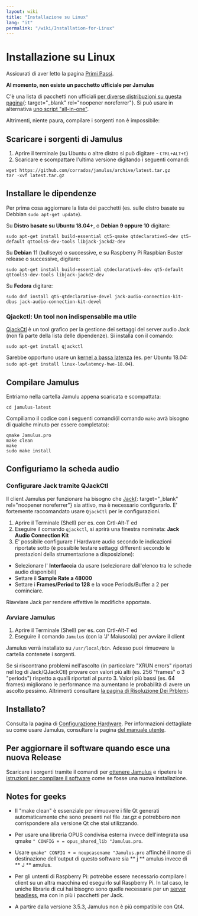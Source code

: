 ```yaml
---
layout: wiki
title: "Installazione su Linux"
lang: "it"
permalink: "/wiki/Installation-for-Linux"
---
```



# Installazione su Linux

Assicurati di aver letto la pagina [Primi Passi](Getting-Started).

**Al momento, non esiste un pacchetto ufficiale per Jamulus**

C'è una lista di pacchetti non ufficiali [per diverse distribuzioni su questa pagina](https://github.com/corrados/jamulus/issues/223#issue-619038918){: target="_blank" rel="noopener noreferrer"}. Si può usare in alternativa [uno script "all-in-one"](Linux-Client-Install-Script).

Altrimenti, niente paura, compilare i sorgenti non è impossibile:

## Scaricare i sorgenti di Jamulus

1. Aprire il terminale (su Ubuntu o altre distro si può digitare - `CTRL+ALT+t`)
1. Scaricare e scompattare l'ultima versione digitando i seguenti comandi:
```shell
wget https://github.com/corrados/jamulus/archive/latest.tar.gz
tar -xvf latest.tar.gz
```


## Installare le dipendenze

Per prima cosa aggiornare la lista dei pacchetti (es. sulle distro basate su Debbian `sudo apt-get update`).

Su **Distro basate su Ubuntu 18.04+**, o **Debian 9 oppure 10** digitare:

```shell
sudo apt-get install build-essential qt5-qmake qtdeclarative5-dev qt5-default qttools5-dev-tools libjack-jackd2-dev
```

Su **Debian** 11 (bullseye) o successive, e su Raspberry Pi Raspbian Buster release o successive, digitare:

```shell
sudo apt-get install build-essential qtdeclarative5-dev qt5-default qttools5-dev-tools libjack-jackd2-dev
```

Su **Fedora** digitare:

```shell
sudo dnf install qt5-qtdeclarative-devel jack-audio-connection-kit-dbus jack-audio-connection-kit-devel
```

### Qjackctl: Un tool non indispensabile ma utile

[QjackCtl](https://qjackctl.sourceforge.io) è un tool grafico per la gestione dei settaggi del server audio Jack (non fà parte della lista delle dipendenze). Si installa con il comando:

```shell
sudo apt-get install qjackctl
```

Sarebbe opportuno usare un [kernel a bassa latenza]( https://help.ubuntu.com/community/UbuntuStudio/RealTimeKernel) (es. per Ubuntu 18.04: `sudo apt-get install linux-lowlatency-hwe-18.04`).

## Compilare Jamulus

Entriamo nella cartella Jamulu appena scaricata e scompattata:

```shell
cd jamulus-latest
```
Compiliamo il codice con i seguenti comandi(il comando `make` avrà bisogno di qualche minuto per essere completato):

```shell
qmake Jamulus.pro
make clean
make
sudo make install
```


## Configuriamo la scheda audio

### Configurare Jack tramite QJackCtl

Il client Jamulus per funzionare ha bisogno che [Jack](https://jackaudio.org/){: target="_blank" rel="noopener noreferrer"} sia attivo, ma è necessario configurarlo. E' fortemente raccomandato usare `QjackCtl` per le configurazioni.
1. Aprire il Terminale (Shell) per es. con Crtl-Alt-T ed
1. Eseguire il comando `qjackctl`, si aprirà una finestra nominata: **Jack Audio Connection Kit**
2. E' possibile configurare l'Hardware audio secondo le indicazioni riportate sotto (è possibile testare settaggi differenti secondo le prestazioni della strumentazione a disposizione):

- Selezionare l' **Interfaccia** da usare (selezionare dall'elenco tra le schede audio disponibili)
- Settare il **Sample Rate a 48000**
- Settare i **Frames/Period to 128** e la voce Periods/Buffer a 2 per cominciare.

Riavviare Jack per rendere effettive le modifiche apportate.

### Avviare Jamulus

1. Aprire il Terminale (Shell) per es. con Crtl-Alt-T ed
1. Eseguire il comando `Jamulus` (con la 'J' Maiuscola) per avviare il client

Jamulus verrà installato su `/usr/local/bin`. Adesso puoi rimuovere la cartella contenete i sorgenti.

Se si riscontrano problemi nell'ascolto (in particolare "XRUN errors" riportati nel log di Jack/QJackCtl) provare con valori più alti (es. 256 "frames" o 3 "periods") rispetto a qualli riportati al punto 3. Valori più bassi (es. 64 frames) migliorano le performance ma aumentano le probabilità di avere un ascolto pessimo. Altrimenti consultare [la pagina di Risoluzione Dei Prblemi](Client-Troubleshooting).

## Installato?
Consulta la pagina di [Configurazione Hardware](Hardware-Setup).
Per informazioni dettagliate su come usare Jamulus, consultare la pagina [del manuale utente](https://github.com/corrados/jamulus/blob/master/src/res/homepage/manual.md).


## Per aggiornare il software quando esce una nuova Release

Scaricare i sorgenti tramite il comandi per [ottenere Jamulus](Installation-for-Linux#get-jamulus-sources) e ripetere le [istruzioni per compilare il software](Installation-for-Linux#compile-this-bad-boy) come se fosse una nuova installazione.

## Notes for geeks

* Il "make clean" è essenziale per rimuovere i file Qt generati automaticamente che sono presenti nel file .tar.gz e potrebbero non corrispondere alla versione Qt che stai utilizzando.

* Per usare una libreria OPUS condivisa esterna invece dell'integrata usa qmake `" CONFIG + = opus_shared_lib "Jamulus.pro`.

* Usare `qmake" CONFIG + = noupcasename "Jamulus.pro` affinché il nome di destinazione dell'output di questo software sia ** j ** amulus invece di ** J ** amulus.

* Per gli untenti di Raspberry Pi: potrebbe essere necessario compilare l client su un altra macchina ed eseguirlo sul Raspberry Pi. In tal caso, le uniche librarie di cui hai bisogno sono quelle necessarie per un [server headless](Server-Linux#running-a-headless-server), ma con in più i pacchetti per Jack.

* A partire dalla versione 3.5.3, Jamulus non è più compatibile con Qt4.
